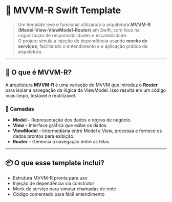 # 🚀 MVVM-R Swift Template

> Um template leve e funcional utilizando a arquitetura **MVVM-R (Model-View-ViewModel-Router)** em Swift, com foco na organização de responsabilidades e escalabilidade.  
> O projeto simula a injeção de dependência usando **mocks de serviços**, facilitando o entendimento e a aplicação prática da arquitetura.

---

## 🧠 O que é MVVM-R?

A arquitetura **MVVM-R** é uma variação do MVVM que introduz o **Router** para isolar a navegação da lógica da ViewModel. Isso resulta em um código mais limpo, testável e reutilizável.

### 🧱 Camadas

- **Model** – Representação dos dados e regras de negócio.
- **View** – Interface gráfica que exibe os dados.
- **ViewModel** – Intermediária entre Model e View, processa e fornece os dados prontos para exibição.
- **Router** – Gerencia a navegação entre as telas.

---

## 📦 O que esse template inclui?

- Estrutura MVVM-R pronta para uso
- Injeção de dependência via construtor
- Mock de serviço para simular chamadas de rede
- Código comentado para fácil entendimento
